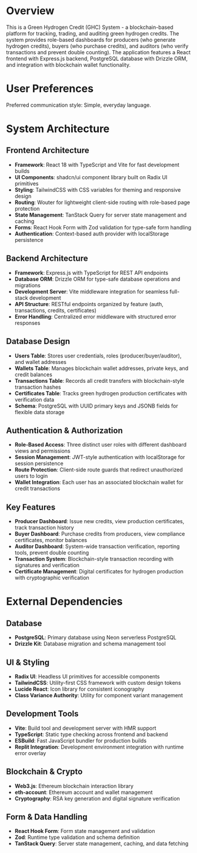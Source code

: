 # Overview

This is a Green Hydrogen Credit (GHC) System - a blockchain-based platform for tracking, trading, and auditing green hydrogen credits. The system provides role-based dashboards for producers (who generate hydrogen credits), buyers (who purchase credits), and auditors (who verify transactions and prevent double counting). The application features a React frontend with Express.js backend, PostgreSQL database with Drizzle ORM, and integration with blockchain wallet functionality.

# User Preferences

Preferred communication style: Simple, everyday language.

# System Architecture

## Frontend Architecture
- **Framework**: React 18 with TypeScript and Vite for fast development builds
- **UI Components**: shadcn/ui component library built on Radix UI primitives
- **Styling**: TailwindCSS with CSS variables for theming and responsive design
- **Routing**: Wouter for lightweight client-side routing with role-based page protection
- **State Management**: TanStack Query for server state management and caching
- **Forms**: React Hook Form with Zod validation for type-safe form handling
- **Authentication**: Context-based auth provider with localStorage persistence

## Backend Architecture
- **Framework**: Express.js with TypeScript for REST API endpoints
- **Database ORM**: Drizzle ORM for type-safe database operations and migrations
- **Development Server**: Vite middleware integration for seamless full-stack development
- **API Structure**: RESTful endpoints organized by feature (auth, transactions, credits, certificates)
- **Error Handling**: Centralized error middleware with structured error responses

## Database Design
- **Users Table**: Stores user credentials, roles (producer/buyer/auditor), and wallet addresses
- **Wallets Table**: Manages blockchain wallet addresses, private keys, and credit balances
- **Transactions Table**: Records all credit transfers with blockchain-style transaction hashes
- **Certificates Table**: Tracks green hydrogen production certificates with verification data
- **Schema**: PostgreSQL with UUID primary keys and JSONB fields for flexible data storage

## Authentication & Authorization
- **Role-Based Access**: Three distinct user roles with different dashboard views and permissions
- **Session Management**: JWT-style authentication with localStorage for session persistence
- **Route Protection**: Client-side route guards that redirect unauthorized users to login
- **Wallet Integration**: Each user has an associated blockchain wallet for credit transactions

## Key Features
- **Producer Dashboard**: Issue new credits, view production certificates, track transaction history
- **Buyer Dashboard**: Purchase credits from producers, view compliance certificates, monitor balances
- **Auditor Dashboard**: System-wide transaction verification, reporting tools, prevent double counting
- **Transaction System**: Blockchain-style transaction recording with signatures and verification
- **Certificate Management**: Digital certificates for hydrogen production with cryptographic verification

# External Dependencies

## Database
- **PostgreSQL**: Primary database using Neon serverless PostgreSQL
- **Drizzle Kit**: Database migration and schema management tool

## UI & Styling
- **Radix UI**: Headless UI primitives for accessible components
- **TailwindCSS**: Utility-first CSS framework with custom design tokens
- **Lucide React**: Icon library for consistent iconography
- **Class Variance Authority**: Utility for component variant management

## Development Tools
- **Vite**: Build tool and development server with HMR support
- **TypeScript**: Static type checking across frontend and backend
- **ESBuild**: Fast JavaScript bundler for production builds
- **Replit Integration**: Development environment integration with runtime error overlay

## Blockchain & Crypto
- **Web3.js**: Ethereum blockchain interaction library
- **eth-account**: Ethereum account and wallet management
- **Cryptography**: RSA key generation and digital signature verification

## Form & Data Handling
- **React Hook Form**: Form state management and validation
- **Zod**: Runtime type validation and schema definition
- **TanStack Query**: Server state management, caching, and data fetching